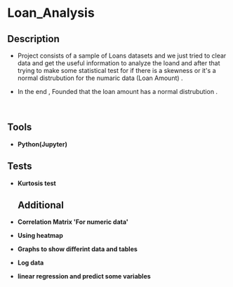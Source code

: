 # Loan_Analysis

<h2>Description</h2>

- Project consists of a sample of Loans datasets and we just tried to clear data and get the useful information to analyze the loand and after that trying to make some statistical test for 
if there is a skewness or it's a normal distrubution for the numaric data (Loan Amount) .

- In the end ,  Founded that the loan amount  has a normal distrubution . 
<br />


<h2>Tools </h2>

- <b>Python(Jupyter) </b> 

<h2>Tests</h2>

- <b> Kurtosis test </b>

  <h2>Additional</h2>

- <b> Correlation Matrix 'For numeric data'
- Using heatmap
- Graphs to show differint data and tables
- Log data
- linear regression and predict some variables    </b> 
